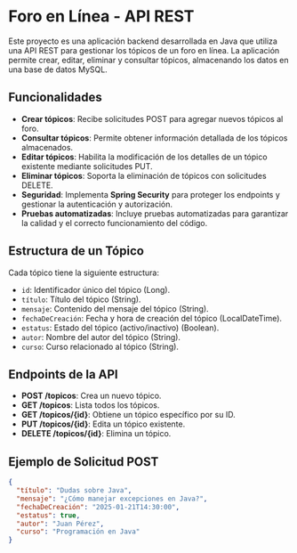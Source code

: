 # Foro en Línea - API REST

Este proyecto es una aplicación backend desarrollada en Java que utiliza una API REST para gestionar los tópicos de un foro en línea. La aplicación permite crear, editar, eliminar y consultar tópicos, almacenando los datos en una base de datos MySQL.

## Funcionalidades

- **Crear tópicos**: Recibe solicitudes POST para agregar nuevos tópicos al foro.
- **Consultar tópicos**: Permite obtener información detallada de los tópicos almacenados.
- **Editar tópicos**: Habilita la modificación de los detalles de un tópico existente mediante solicitudes PUT.
- **Eliminar tópicos**: Soporta la eliminación de tópicos con solicitudes DELETE.
- **Seguridad**: Implementa **Spring Security** para proteger los endpoints y gestionar la autenticación y autorización.
- **Pruebas automatizadas**: Incluye pruebas automatizadas para garantizar la calidad y el correcto funcionamiento del código.

## Estructura de un Tópico

Cada tópico tiene la siguiente estructura:

- `id`: Identificador único del tópico (Long).
- `título`: Título del tópico (String).
- `mensaje`: Contenido del mensaje del tópico (String).
- `fechaDeCreación`: Fecha y hora de creación del tópico (LocalDateTime).
- `estatus`: Estado del tópico (activo/inactivo) (Boolean).
- `autor`: Nombre del autor del tópico (String).
- `curso`: Curso relacionado al tópico (String).

## Endpoints de la API

- **POST /topicos**: Crea un nuevo tópico.
- **GET /topicos**: Lista todos los tópicos.
- **GET /topicos/{id}**: Obtiene un tópico específico por su ID.
- **PUT /topicos/{id}**: Edita un tópico existente.
- **DELETE /topicos/{id}**: Elimina un tópico.

## Ejemplo de Solicitud POST

```json
{
  "título": "Dudas sobre Java",
  "mensaje": "¿Cómo manejar excepciones en Java?",
  "fechaDeCreación": "2025-01-21T14:30:00",
  "estatus": true,
  "autor": "Juan Pérez",
  "curso": "Programación en Java"
}
